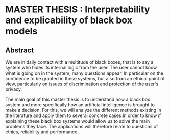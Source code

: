 # MASTER THESIS : Interpretability and explicability of black box models
## Abstract
We are in daily contact with a multitude of black boxes, that is to say a system who hides its internal logic from the user. The user cannot know what is going on in the system, many questions appear. In particular on the confidence to be granted in these systems, but also from an ethical point of view, particularly on issues of discrimination and protection of the user's privacy.

The main goal of this master thesis is to understand how a black box system and more specifically how an artificial intelligence is brought to make a decision. For this, we will analyze the different methods existing in the literature and apply them to several concrete cases.In order to know if explaining these black box systems would allow us to solve the main problems they face. The applications will therefore relate to questions of ethics, reliability and performance.
